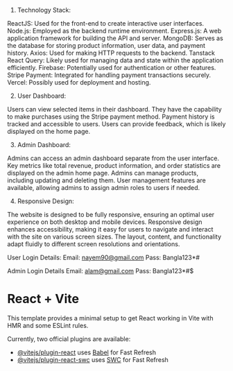 1. Technology Stack:

ReactJS: Used for the front-end to create interactive user interfaces.
Node.js: Employed as the backend runtime environment.
Express.js: A web application framework for building the API and server.
MongoDB: Serves as the database for storing product information, user data, and payment history.
Axios: Used for making HTTP requests to the backend.
Tanstack React Query: Likely used for managing data and state within the application efficiently.
Firebase: Potentially used for authentication or other features.
Stripe Payment: Integrated for handling payment transactions securely.
Vercel: Possibly used for deployment and hosting.

2. User Dashboard:

Users can view selected items in their dashboard.
They have the capability to make purchases using the Stripe payment method.
Payment history is tracked and accessible to users.
Users can provide feedback, which is likely displayed on the home page.

3. Admin Dashboard:

Admins can access an admin dashboard separate from the user interface.
Key metrics like total revenue, product information, and order statistics are displayed on the admin home page.
Admins can manage products, including updating and deleting them.
User management features are available, allowing admins to assign admin roles to users if needed.

4. Responsive Design:

The website is designed to be fully responsive, ensuring an optimal user experience on both desktop and mobile devices.
Responsive design enhances accessibility, making it easy for users to navigate and interact with the site on various screen sizes.
The layout, content, and functionality adapt fluidly to different screen resolutions and orientations.


User Login Details:
  Email: nayem90@gmail.com
  Pass: Bangla123*#

Admin Login Details
  Email: alam@gmail.com
  Pass: Bangla123*#$

# React + Vite

This template provides a minimal setup to get React working in Vite with HMR and some ESLint rules.

Currently, two official plugins are available:

- [@vitejs/plugin-react](https://github.com/vitejs/vite-plugin-react/blob/main/packages/plugin-react/README.md) uses [Babel](https://babeljs.io/) for Fast Refresh
- [@vitejs/plugin-react-swc](https://github.com/vitejs/vite-plugin-react-swc) uses [SWC](https://swc.rs/) for Fast Refresh
